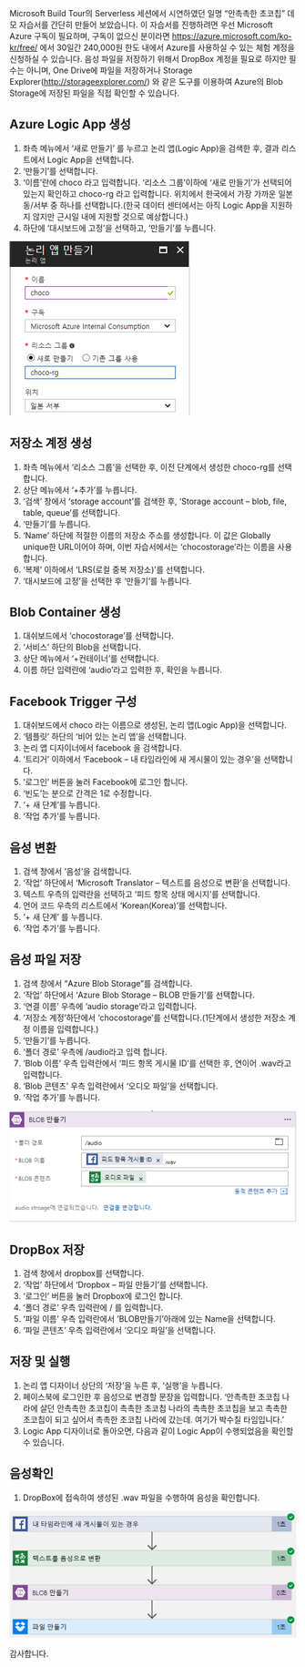 Microsoft Build Tour의 Serverless 세션에서 시연하였던 일명 “안촉촉한 초코칩” 데모 자습서를 간단히 만들어 보았습니다. 
이 자습서를 진행하려면 우선 Microsoft Azure 구독이 필요하며, 구독이 없으신 분이라면 https://azure.microsoft.com/ko-kr/free/ 에서 30일간 240,000원 한도 내에서 Azure를 사용하실 수 있는 체험 계정을 신청하실 수 있습니다. 음성 파일을 저장하기 위해서 DropBox 계정을 필요로 하지만 필수는 아니며, One Drive에 파일을 저장하거나 Storage Explorer(http://storageexplorer.com/) 와 같은 도구를 이용하여 Azure의 Blob Storage에 저장된 파일을 직접 확인할 수 있습니다.

## Azure Logic App 생성
1.	좌측 메뉴에서 ‘새로 만들기’ 를 누르고 논리 앱(Logic App)을 검색한 후, 결과 리스트에서 Logic App을 선택합니다.
2.	‘만들기’를 선택합니다.
3.	‘이름’란에 choco 라고 입력합니다. ‘리소스 그룹’이하에 ‘새로 만들기’가 선택되어 있는지 확인하고 choco-rg 라고 입력합니다. 위치에서 한국에서 가장 가까운 일본 동/서부 중 하나를 선택합니다.(한국 데이터 센터에서는 아직 Logic App을 지원하지 않지만 근시일 내에 지원할 것으로 예상합니다.)
4.	하단에 ‘대시보드에 고정’을 선택하고, ‘만들기’를 누릅니다.

![create logic app](/images/createlogicapp.png)
 
## 저장소 계정 생성
1.	좌측 메뉴에서 ‘리소스 그룹’을 선택한 후, 이전 단계에서 생성한 choco-rg를 선택합니다.
2.	상단 메뉴에서 ‘+추가’를 누릅니다. 
3.	‘검색’ 창에서 ‘storage account’를 검색한 후, ‘Storage account – blob, file, table, queue’를 선택합니다.
4.	‘만들기’를 누릅니다.
5.	‘Name’ 하단에 적절한 이름의 저장소 주소를 생성합니다. 이 값은 Globally unique한 URL이어야 하며, 이번 자습서에서는 ‘chocostorage’라는 이름을 사용합니다.
6.	‘복제’ 이하에서 ‘LRS(로컬 중복 저장소)’를 선택합니다.
7.	‘대시보드에 고정’을 선택한 후 ‘만들기’를 누릅니다.

##	Blob Container 생성
1.	대쉬보드에서 ‘chocostorage’를 선택합니다.
2.	‘서비스’ 하단의 Blob을 선택합니다.
3.	상단 메뉴에서 ‘+컨테이너’를 선택합니다. 
4.	이름 하단 입력란에 ‘audio’라고 입력한 후, 확인을 누릅니다. 

##	Facebook Trigger 구성
1.	대쉬보드에서 choco 라는 이름으로 생성된, 논리 앱(Logic App)을 선택합니다.
2.	‘템플릿’ 하단의 ‘비어 있는 논리 앱’을 선택합니다.
3.	논리 앱 디자이너에서 facebook 을 검색합니다.
4.	‘트리거’ 이하에서 ‘Facebook – 내 타임라인에 새 게시물이 있는 경우’을 선택합니다.
5.	‘로그인’ 버튼을 눌러 Facebook에 로그인 합니다.
6.	‘빈도’는 분으로 간격은 1로 수정합니다.
7.	‘+ 새 단계’를 누릅니다.
8.	‘작업 추가’를 누릅니다.

##	음성 변환
1.	검색 창에서 ‘음성’을 검색합니다.
2.	‘작업’ 하단에서 ‘Microsoft Translator – 텍스트를 음성으로 변환’을 선택합니다.
3.	텍스트 우측의 입력란을 선택하고 ‘피드 항목 상태 메시지’를 선택합니다.
4.	언어 코드 우측의 리스트에서 ‘Korean(Korea)’를 선택합니다.
5.	‘+ 새 단계’ 를 누릅니다.
6.	‘작업 추가’를 누릅니다.

##	음성 파일 저장
1.	검색 창에서 “Azure Blob Storage”를 검색합니다.
2.	‘작업’ 하단에서 ‘Azure Blob Storage – BLOB 만들기’를 선택합니다.
3.	‘연결 이름’  우측에 ‘audio storage’라고 입력합니다.
4.	‘저장소 계정’하단에서 ‘chocostorage’를 선택합니다.(1단계에서 생성한 저장소 계정 이름을 입력합니다.)
5.	‘만들기’를 누릅니다.
6.	‘폴더 경로’ 우측에 /audio라고 입력 합니다.
7.	‘Blob 이름’ 우측 입력란에서  ‘피드 항목 게시물 ID’를 선택한 후, 연이어 .wav라고 입력합니다.
8.	‘Blob 콘텐츠’ 우측 입력란에서 ‘오디오 파일’을 선택합니다.
9.	‘작업 추가’를 누릅니다.

![create audio file](/images/createblob.png)

##	DropBox 저장
1.	검색 창에서 dropbox를 선택합니다.
2.	‘작업’ 하단에서 ‘Dropbox – 파일 만들기’를 선택합니다.
3.	‘로그인’ 버튼을 눌러 Dropbox에 로그인 합니다.
4.	‘폴더 경로’ 우측 입력란에 / 를 입력합니다. 
5.	‘파일 이름’ 우측 입력란에서 ‘BLOB만들기’아래에 있는 Name을 선택합니다.
6.	‘파일 콘텐츠’ 우측 입력란에서 ‘오디오 파일’을 선택합니다.

##	저장 및 실행
1.	논리 앱 디자이너 상단의 ‘저장’을 누른 후, ‘실행’을 누릅니다.
2.	페이스북에 로그인한 후 음성으로 변경할 문장을 입력합니다. ‘안촉촉한 초코칩 나라에 살던 안촉촉한 초코칩이 촉촉한 초코칩 나라의 촉촉한 초코칩을 보고 촉촉한 초코칩이 되고 싶어서 촉촉한 초코칩 나라에 갔는데. 여기가 박수칠 타임입니다.’
3.	Logic App 디자이너로 돌아오면, 다음과 같이 Logic App이 수행되었음을 확인할 수 있습니다.
 
##	음성확인
1.	DropBox에 접속하여 생성된 .wav 파일을 수행하여 음성을 확인합니다.

![result](/images/result.png)

감사합니다.